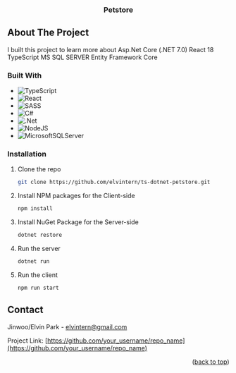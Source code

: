 <div align="center">
  <h3 align="center">Petstore</h3>
</div>

<!-- ABOUT THE PROJECT -->
## About The Project

I built this project to learn more about
Asp.Net Core (.NET 7.0)
React 18
TypeScript
MS SQL SERVER
Entity Framework Core

### Built With

* ![TypeScript](https://img.shields.io/badge/typescript-%23007ACC.svg?style=for-the-badge&logo=typescript&logoColor=white)
* ![React](https://img.shields.io/badge/react-%2320232a.svg?style=for-the-badge&logo=react&logoColor=%2361DAFB)
* ![SASS](https://img.shields.io/badge/SASS-hotpink.svg?style=for-the-badge&logo=SASS&logoColor=white)
* ![C#](https://img.shields.io/badge/c%23-%23239120.svg?style=for-the-badge&logo=c-sharp&logoColor=white)
* ![.Net](https://img.shields.io/badge/.NET-5C2D91?style=for-the-badge&logo=.net&logoColor=white)
* ![NodeJS](https://img.shields.io/badge/node.js-6DA55F?style=for-the-badge&logo=node.js&logoColor=white)
* ![MicrosoftSQLServer](https://img.shields.io/badge/Microsoft%20SQL%20Server-CC2927?style=for-the-badge&logo=microsoft%20sql%20server&logoColor=white)

### Installation

1. Clone the repo
   ```sh
   git clone https://github.com/elvintern/ts-dotnet-petstore.git
   ```
2. Install NPM packages for the Client-side
   ```sh
   npm install
   ```
3. Install NuGet Package for the Server-side
   ```sh
   dotnet restore
   ```
4. Run the server
   ```sh
   dotnet run
   ```
5. Run the client
   ```sh
   npm run start
   ```
<!-- CONTACT -->
## Contact

Jinwoo/Elvin Park - elvintern@gmail.com

Project Link: [https://github.com/your_username/repo_name](https://github.com/your_username/repo_name)

<p align="right">(<a href="#readme-top">back to top</a>)</p>
